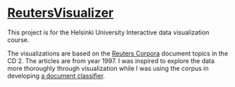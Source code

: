 # [ReutersVisualizer](https://reuters-visualizer.herokuapp.com/)
This project is for the Helsinki University Interactive data visualization course.

The visualizations are based on the [Reuters Corpora](https://trec.nist.gov/data/reuters/reuters.html) document topics in the CD 2. The articles are from year 1997. I was inspired to explore the data more thoroughly through visualization while I was using the corpus in developing [a document classifier](https://github.com/apndx/ReutersDocLabeler).
